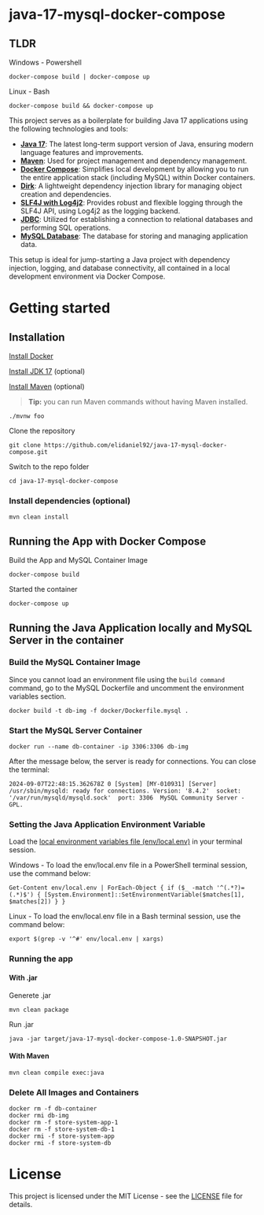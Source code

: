 # java-17-mysql-docker-compose

## TLDR

Windows - Powershell
```
docker-compose build | docker-compose up
```
Linux - Bash
```
docker-compose build && docker-compose up
```

This project serves as a boilerplate for building Java 17 applications using the following technologies and tools:

- [**Java 17**](https://www.oracle.com/br/java/technologies/downloads/): The latest long-term support version of Java, ensuring modern language features and improvements.
- [**Maven**](https://maven.apache.org/): Used for project management and dependency management.
- [**Docker Compose**](https://docs.docker.com/compose/): Simplifies local development by allowing you to run the entire application stack (including MySQL) within Docker containers.
- [**Dirk**](https://github.com/hjohn/Dirk): A lightweight dependency injection library for managing object creation and dependencies.
- [**SLF4J with Log4j2**](https://logging.apache.org/log4j/2.x/): Provides robust and flexible logging through the SLF4J API, using Log4j2 as the logging backend.
- [**JDBC**](https://docs.oracle.com/javase/tutorial/jdbc/): Utilized for establishing a connection to relational databases and performing SQL operations.
- [**MySQL Database**](https://www.mysql.com/): The database for storing and managing application data.


This setup is ideal for jump-starting a Java project with dependency injection, logging, and database connectivity, all contained in a local development environment via Docker Compose.

# Getting started

## Installation

[Install Docker](https://www.docker.com/)

[Install JDK 17](https://www.oracle.com/br/java/technologies/downloads/) (optional)

[Install Maven](https://maven.apache.org/) (optional)
> **Tip:** you can run Maven commands without having Maven installed.
```
./mvnw foo
```


Clone the repository

```
git clone https://github.com/elidaniel92/java-17-mysql-docker-compose.git
```

Switch to the repo folder

```
cd java-17-mysql-docker-compose
```
    
### Install dependencies (optional)

```
mvn clean install
```

## Running the App with Docker Compose

Build the App and MySQL Container Image

```
docker-compose build
```

Started the container
```
docker-compose up
```

## Running the Java Application locally and  MySQL Server in the container

### Build the MySQL Container Image

Since you cannot load an environment file using the `build command` command, go to the MySQL Dockerfile and uncomment the environment variables section.

```
docker build -t db-img -f docker/Dockerfile.mysql .
```
### Start the MySQL Server Container
```
docker run --name db-container -ip 3306:3306 db-img
```
After the message below, the server is ready for connections. You can close the terminal:
```
2024-09-07T22:48:15.362678Z 0 [System] [MY-010931] [Server] /usr/sbin/mysqld: ready for connections. Version: '8.4.2'  socket: '/var/run/mysqld/mysqld.sock'  port: 3306  MySQL Community Server - GPL.
```
### Setting the Java Application Environment Variable

Load the [local environment variables file (env/local.env)](env/local.env) in your terminal session.

Windows - To load the env/local.env file in a PowerShell terminal session, use the command below:
```
Get-Content env/local.env | ForEach-Object { if ($_ -match '^(.*?)=(.*)$') { [System.Environment]::SetEnvironmentVariable($matches[1], $matches[2]) } }
```
Linux - To load the env/local.env file in a Bash terminal session, use the command below:
```
export $(grep -v '^#' env/local.env | xargs)
```

### Running the app

#### With .jar

Generete .jar
```
mvn clean package
```
Run .jar
```
java -jar target/java-17-mysql-docker-compose-1.0-SNAPSHOT.jar
```
#### With Maven
```
mvn clean compile exec:java
```

### Delete All Images and Containers

```
docker rm -f db-container  
docker rmi db-img
docker rm -f store-system-app-1
docker rm -f store-system-db-1
docker rmi -f store-system-app
docker rmi -f store-system-db
```

# License

This project is licensed under the MIT License - see the [LICENSE](./LICENSE) file for details.

